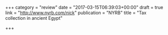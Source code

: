 +++
category = "review"
date = "2017-03-15T06:39:03+00:00"
draft = true
link = "http://www.nyrb.com/nick"
publication = "NYRB"
title = "Tax collection in ancient Egypt"

+++

